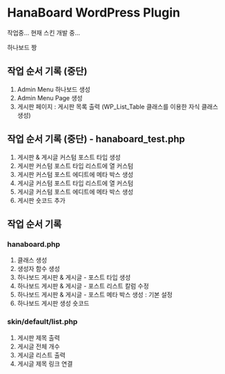 # HanaBoard WordPress Plugin

작업중...
현재 스킨 개발 중...

하나보드 짱

## 작업 순서 기록 (중단)
1. Admin Menu 하나보드 생성
2. Admin Menu Page 생성 
3. 게시판 페이지 : 게시판 목록 출력 (WP_List_Table 클래스를 이용한 자식 클래스 생성) 

## 작업 순서 기록 (중단) - hanaboard_test.php
1. 게시판 & 게시글 커스텀 포스트 타입 생성
2. 게시판 커스텀 포스트 타입 리스트에 열 커스텀
3. 게시판 커스텀 포스트 에디트에 메타 박스 생성
4. 게시글 커스텀 포스트 타입 리스트에 열 커스텀
5. 게시글 커스텀 포스트 에디트에 메타 박스 생성
6. 게시판 숏코드 추가

## 작업 순서 기록 

### hanaboard.php
1. 클래스 생성
2. 생성자 함수 생성
3. 하나보드 게시판 & 게시글 - 포스트 타입 생성
4. 하나보드 게시판 & 게시글 - 포스트 리스트 칼럼 수정
5. 하나보드 게시판 & 게시글 - 포스트 메타 박스 생성 : 기본 설정
6. 하나보드 게시판 생성 숏코드

### skin/default/list.php
1. 게시판 제목 출력
2. 게시글 전체 개수
3. 게시글 리스트 출력
4. 게시글 제목 링크 연결